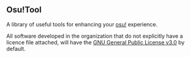 ## Osu!Tool

A library of useful tools for enhancing your [osu!](https://osu.ppy.sh) experience.

All software developed in the organization that do not explicitly have a licence file attached, will have the [GNU General Public License v3.0](https://github.com/osu-tool/.github/blob/main/LICENCE.md) by default.
